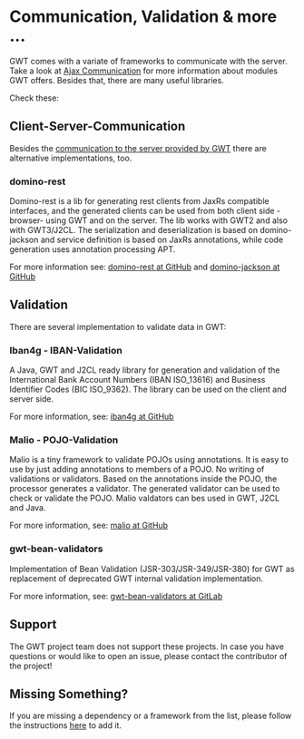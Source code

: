 # Communication, Validation & more ... 

GWT comes with a variate of frameworks to communicate with the server.
Take a look at [Ajax Communication](/doc/latest/tutorial/clientserver.html) for more information about modules GWT offers.
Besides that, there are many useful libraries.

Check these:

## Client-Server-Communication

Besides the [communication to the server provided by GWT](/doc/latest/tutorial/clientserver.html) 
there are alternative implementations, too.

### domino-rest<a id="domino-rest"></a>

Domino-rest is a lib for generating rest clients from JaxRs compatible interfaces, and the generated clients can be used 
from both client side -browser- using GWT and on the server. The lib works with GWT2 and also with GWT3/J2CL. The 
serialization and deserialization is based on domino-jackson and service definition is based on JaxRs annotations, while 
code generation uses annotation processing APT.

For more information see: [domino-rest at GitHub](https://dominokit.com/solutions/domino-rest/v1) and [domino-jackson at GitHub](https://dominokit.com/solutions/domino-jackson/v1)

## Validation<a id="validation"></a>

There are several implementation to validate data in GWT:

### Iban4g - IBAN-Validation<a id="iban4g"></a>

A Java, GWT and J2CL ready library for generation and validation of the International Bank Account Numbers (IBAN ISO_13616)
and Business Identifier Codes (BIC ISO_9362). The library can be used on the client and server side.

For more information, see: [iban4g at GitHub](https://github.com/NaluKit/iban4g)

### Malio - POJO-Validation<a id="malio"></a>

Malio is a tiny framework to validate POJOs using annotations. It is easy to use by just adding annotations to members 
of a POJO. No writing of validations or validators. Based on the annotations inside the POJO, the processor generates
a validator. The generated validator can be used to check or validate the POJO. Malio valdators can bes used in GWT, J2CL
and Java.

For more information, see: [malio at GitHub](https://github.com/NaluKit/malio)

### gwt-bean-validators<a id="gwt-bean-validators"></a>

Implementation of Bean Validation (JSR-303/JSR-349/JSR-380) for GWT as replacement of deprecated GWT internal validation
implementation.

For more information, see: [gwt-bean-validators at GitLab](https://gitlab.com/ManfredTremmel/gwt-bean-validators)

## Support

The GWT project team does not support these projects. In case you have questions or would like to open an issue, please
contact the contributor of the project!

## Missing Something?

If you are missing a dependency or a framework from the list, please follow the instructions [here](add-lib.html) to add it.